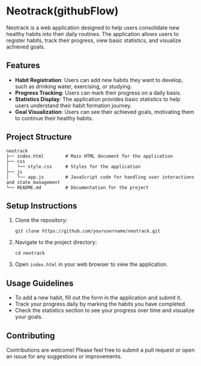 # Neotrack(githubFlow)

Neotrack is a web application designed to help users consolidate new healthy habits into their daily routines. The application allows users to register habits, track their progress, view basic statistics, and visualize achieved goals.

## Features

- **Habit Registration**: Users can add new habits they want to develop, such as drinking water, exercising, or studying.
- **Progress Tracking**: Users can mark their progress on a daily basis.
- **Statistics Display**: The application provides basic statistics to help users understand their habit formation journey.
- **Goal Visualization**: Users can see their achieved goals, motivating them to continue their healthy habits.

## Project Structure

```
neotrack
├── index.html        # Main HTML document for the application
├── css
│   └── style.css     # Styles for the application
├── js
│   └── app.js        # JavaScript code for handling user interactions and state management
└── README.md         # Documentation for the project
```

## Setup Instructions

1. Clone the repository:
   ```
   git clone https://github.com/yourusername/neotrack.git
   ```

2. Navigate to the project directory:
   ```
   cd neotrack
   ```

3. Open `index.html` in your web browser to view the application.

## Usage Guidelines

- To add a new habit, fill out the form in the application and submit it.
- Track your progress daily by marking the habits you have completed.
- Check the statistics section to see your progress over time and visualize your goals.

## Contributing

Contributions are welcome! Please feel free to submit a pull request or open an issue for any suggestions or improvements.

